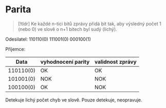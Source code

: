 # Parita
> [!tldr] 
> Ke každé n-tici bitů zprávy přidá bit tak, aby výsledný počet 1 (nebo 0) ve slově o n+1 bitech byl sudý (lichý).

Odesilatel:
110110(0) 111001(0) 000100(1)

Příjemce:

| Data      | vyhodnocení parity | validnost zprávy |
| --------- | ------------------ | ---------------- |
| 110110(0) | OK                 | OK               |
| 101001(0) | NOK                | NOK              |
|   100100(0)        |         OK           |      NOK            |

Detekuje lichý počet chyb ve slově. Pouze detekuje, neopravuje. 